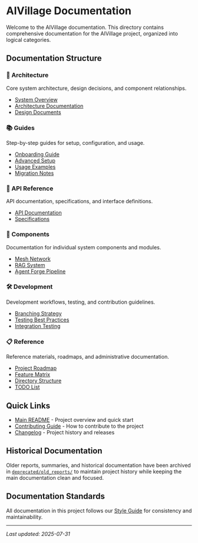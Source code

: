 # AIVillage Documentation

Welcome to the AIVillage documentation. This directory contains comprehensive documentation for the AIVillage project, organized into logical categories.

## Documentation Structure

### 📐 Architecture
Core system architecture, design decisions, and component relationships.
- [System Overview](architecture/system_overview.md)
- [Architecture Documentation](architecture/architecture.md)
- [Design Documents](architecture/design/)

### 📚 Guides
Step-by-step guides for setup, configuration, and usage.
- [Onboarding Guide](guides/onboarding.md)
- [Advanced Setup](guides/advanced_setup.md)
- [Usage Examples](guides/usage_examples.md)
- [Migration Notes](guides/migration_notes.md)

### 🔌 API Reference
API documentation, specifications, and interface definitions.
- [API Documentation](api/API_DOCUMENTATION.md)
- [Specifications](api/specs/)

### 🧩 Components
Documentation for individual system components and modules.
- [Mesh Network](components/mesh/)
- [RAG System](components/rag/)
- [Agent Forge Pipeline](components/agent_forge_pipeline_overview.md)

### 🛠️ Development
Development workflows, testing, and contribution guidelines.
- [Branching Strategy](development/BRANCHING_STRATEGY.md)
- [Testing Best Practices](development/testing-best-practices.md)
- [Integration Testing](development/SMOKE_TEST_INTEGRATION.md)

### 📋 Reference
Reference materials, roadmaps, and administrative documentation.
- [Project Roadmap](reference/roadmap.md)
- [Feature Matrix](feature_matrix.md)
- [Directory Structure](reference/DIRECTORY_STRUCTURE_1.md)
- [TODO List](reference/TODO_1.md)

## Quick Links

- [Main README](../README.md) - Project overview and quick start
- [Contributing Guide](../CONTRIBUTING.md) - How to contribute to the project
- [Changelog](../CHANGELOG.md) - Project history and releases

## Historical Documentation

Older reports, summaries, and historical documentation have been archived in [`deprecated/old_reports/`](../deprecated/old_reports/) to maintain project history while keeping the main documentation clean and focused.

## Documentation Standards

All documentation in this project follows our [Style Guide](../STYLE_GUIDE.md) for consistency and maintainability.

---

*Last updated: 2025-07-31*
